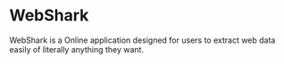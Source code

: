 # WebShark

WebShark is a Online application designed for users to extract web data easily of literally anything they want.
